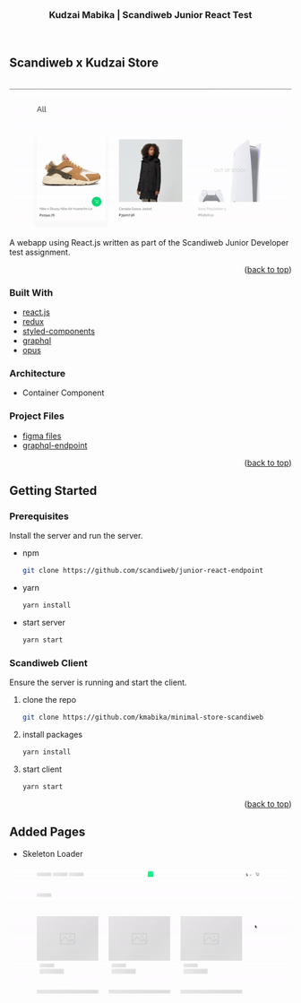 <div id="top"></div>

<br />
<div align="center">
  <h3 align="center">Kudzai Mabika | Scandiweb Junior React Test</h3>
</div>
<br />

## Scandiweb x Kudzai Store

<br/>

<img src="./public/images/demo.gif">

A webapp using React.js written as part of the Scandiweb Junior Developer test assignment.

<p align="right">(<a href="#top">back to top</a>)</p>

### Built With

- [react.js](https://reactjs.org/)
- [redux](https://redux.js.org/)
- [styled-components](https://styled-components.com/docs)
- [graphql](https://graphql.org/)
- [opus](https://github.com/tilework/opus)

### Architecture 
 - Container Component

### Project Files
- [figma files](https://www.figma.com/file/MSyCAqVy1UgNap0pvqH6H3/Junior-Frontend-Test-Designs-(Public)?node-id=91580%3A2)
- [graphql-endpoint](https://www.figma.com/file/MSyCAqVy1UgNap0pvqH6H3/Junior-Frontend-Test-Designs-(Public)?node-id=91580%3A2)

<p align="right">(<a href="#top">back to top</a>)</p>

## Getting Started

### Prerequisites

Install the server and run the server.

- npm
  ```sh
  git clone https://github.com/scandiweb/junior-react-endpoint
  ```
- yarn
  ```sh
  yarn install
  ```
- start server
  ```sh
  yarn start
  ```

### Scandiweb Client

Ensure the server is running and start the client.

1. clone the repo
   ```sh
   git clone https://github.com/kmabika/minimal-store-scandiweb
   ```
2. install packages
   ```sh
   yarn install
   ```
3. start client
   ```sh
   yarn start
   ```

<p align="right">(<a href="#top">back to top</a>)</p>

## Added Pages
- Skeleton Loader
<img src="./public/images/loader-demo.gif">
